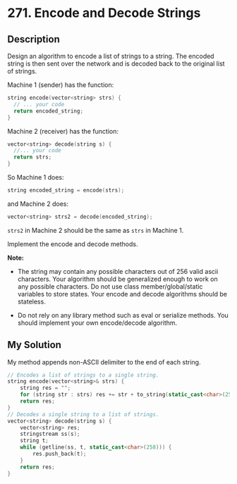 # 271. Encode and Decode Strings

## Description
Design an algorithm to encode a list of strings to a string. The encoded string is then sent over the network and is decoded back to the original list of strings.

Machine 1 (sender) has the function:
```C++
string encode(vector<string> strs) {
  // ... your code
  return encoded_string;
}
```
Machine 2 (receiver) has the function:
```C++
vector<string> decode(string s) {
  //... your code
  return strs;
}
```

So Machine 1 does:
```C++
string encoded_string = encode(strs);
```

and Machine 2 does:
```C++
vector<string> strs2 = decode(encoded_string);
```

`strs2` in Machine 2 should be the same as `strs` in Machine 1.

Implement the encode and decode methods.

**Note:**

- The string may contain any possible characters out of 256 valid ascii characters. Your algorithm should be generalized enough to work on any possible characters.
Do not use class member/global/static variables to store states. Your encode and decode algorithms should be stateless.

- Do not rely on any library method such as eval or serialize methods. You should implement your own encode/decode algorithm.
## My Solution
My method appends non-ASCII delimiter to the end of each string. 

```C++
// Encodes a list of strings to a single string.
string encode(vector<string>& strs) {
    string res = "";
    for (string str : strs) res += str + to_string(static_cast<char>(258));
    return res;
}
// Decodes a single string to a list of strings.
vector<string> decode(string s) {
    vector<string> res;
    stringstream ss(s);
    string t;
    while (getline(ss, t, static_cast<char>(258))) {
        res.push_back(t);
    }
    return res;
}
```
